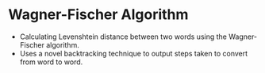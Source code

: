 # Wagner-Fischer Algorithm
- Calculating Levenshtein distance between two words using the Wagner-Fischer algorithm.
- Uses a novel backtracking technique to output steps taken to convert from word to word.